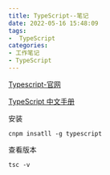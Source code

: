 ```yaml
---
title: TypeScript--笔记
date: 2022-05-16 15:48:09
tags:
-  TypeScript
categories: 
- 工作笔记
- TypeScript
---
```


[Typescript-官网](https://www.typescriptlang.org/)

[TypeScript 中文手册](https://typescript.bootcss.com/)



安装

```
cnpm insatll -g typescript 
```

查看版本

```
tsc -v
```

